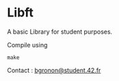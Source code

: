 Libft
=====

A basic Library for student purposes.



Compile using

    make

Contact : bgronon@student.42.fr

